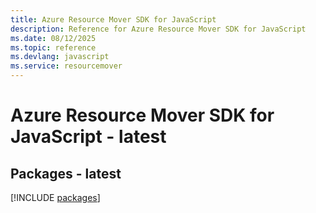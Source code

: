 ```yaml
---
title: Azure Resource Mover SDK for JavaScript
description: Reference for Azure Resource Mover SDK for JavaScript
ms.date: 08/12/2025
ms.topic: reference
ms.devlang: javascript
ms.service: resourcemover
---
```

# Azure Resource Mover SDK for JavaScript - latest
## Packages - latest
[!INCLUDE [packages](resource-mover-index.md)]